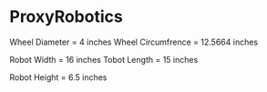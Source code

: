 # ProxyRobotics

Wheel Diameter = 4 inches
Wheel Circumfrence = 12.5664 inches

Robot Width = 16 inches
Tobot Length = 15 inches

Robot Height = 6.5 inches

